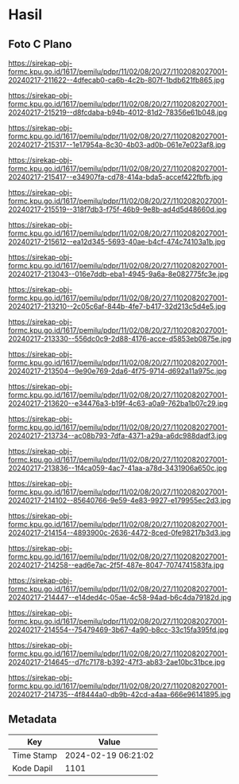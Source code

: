 # Hasil

## Foto C Plano

https://sirekap-obj-formc.kpu.go.id/1617/pemilu/pdpr/11/02/08/20/27/1102082027001-20240217-211622--4dfecab0-ca6b-4c2b-807f-1bdb621fb865.jpg

https://sirekap-obj-formc.kpu.go.id/1617/pemilu/pdpr/11/02/08/20/27/1102082027001-20240217-215219--d8fcdaba-b94b-4012-81d2-78356e61b048.jpg

https://sirekap-obj-formc.kpu.go.id/1617/pemilu/pdpr/11/02/08/20/27/1102082027001-20240217-215317--1e17954a-8c30-4b03-ad0b-061e7e023af8.jpg

https://sirekap-obj-formc.kpu.go.id/1617/pemilu/pdpr/11/02/08/20/27/1102082027001-20240217-215417--e34907fa-cd78-414a-bda5-accef422fbfb.jpg

https://sirekap-obj-formc.kpu.go.id/1617/pemilu/pdpr/11/02/08/20/27/1102082027001-20240217-215519--318f7db3-f75f-46b9-9e8b-ad4d5d48660d.jpg

https://sirekap-obj-formc.kpu.go.id/1617/pemilu/pdpr/11/02/08/20/27/1102082027001-20240217-215612--ea12d345-5693-40ae-b4cf-474c74103a1b.jpg

https://sirekap-obj-formc.kpu.go.id/1617/pemilu/pdpr/11/02/08/20/27/1102082027001-20240217-213043--016e7ddb-eba1-4945-9a6a-8e082775fc3e.jpg

https://sirekap-obj-formc.kpu.go.id/1617/pemilu/pdpr/11/02/08/20/27/1102082027001-20240217-213210--2c05c6af-844b-4fe7-b417-32d213c5d4e5.jpg

https://sirekap-obj-formc.kpu.go.id/1617/pemilu/pdpr/11/02/08/20/27/1102082027001-20240217-213330--556dc0c9-2d88-4176-acce-d5853eb0875e.jpg

https://sirekap-obj-formc.kpu.go.id/1617/pemilu/pdpr/11/02/08/20/27/1102082027001-20240217-213504--9e90e769-2da6-4f75-9714-d692a11a975c.jpg

https://sirekap-obj-formc.kpu.go.id/1617/pemilu/pdpr/11/02/08/20/27/1102082027001-20240217-213620--e34476a3-b19f-4c63-a0a9-762ba1b07c29.jpg

https://sirekap-obj-formc.kpu.go.id/1617/pemilu/pdpr/11/02/08/20/27/1102082027001-20240217-213734--ac08b793-7dfa-4371-a29a-a6dc988dadf3.jpg

https://sirekap-obj-formc.kpu.go.id/1617/pemilu/pdpr/11/02/08/20/27/1102082027001-20240217-213836--1f4ca059-4ac7-41aa-a78d-3431906a650c.jpg

https://sirekap-obj-formc.kpu.go.id/1617/pemilu/pdpr/11/02/08/20/27/1102082027001-20240217-214102--85640766-9e59-4e83-9927-e179955ec2d3.jpg

https://sirekap-obj-formc.kpu.go.id/1617/pemilu/pdpr/11/02/08/20/27/1102082027001-20240217-214154--4893900c-2636-4472-8ced-0fe98217b3d3.jpg

https://sirekap-obj-formc.kpu.go.id/1617/pemilu/pdpr/11/02/08/20/27/1102082027001-20240217-214258--ead6e7ac-2f5f-487e-8047-7074741583fa.jpg

https://sirekap-obj-formc.kpu.go.id/1617/pemilu/pdpr/11/02/08/20/27/1102082027001-20240217-214447--e14ded4c-05ae-4c58-94ad-b6c4da79182d.jpg

https://sirekap-obj-formc.kpu.go.id/1617/pemilu/pdpr/11/02/08/20/27/1102082027001-20240217-214554--75479469-3b67-4a90-b8cc-33c15fa395fd.jpg

https://sirekap-obj-formc.kpu.go.id/1617/pemilu/pdpr/11/02/08/20/27/1102082027001-20240217-214645--d7fc7178-b392-47f3-ab83-2ae10bc31bce.jpg

https://sirekap-obj-formc.kpu.go.id/1617/pemilu/pdpr/11/02/08/20/27/1102082027001-20240217-214735--4f8444a0-db9b-42cd-a4aa-666e96141895.jpg


## Metadata

| Key        | Value               |
| ---------- | ------------------- |
| Time Stamp | 2024-02-19 06:21:02 |
| Kode Dapil | 1101                |



